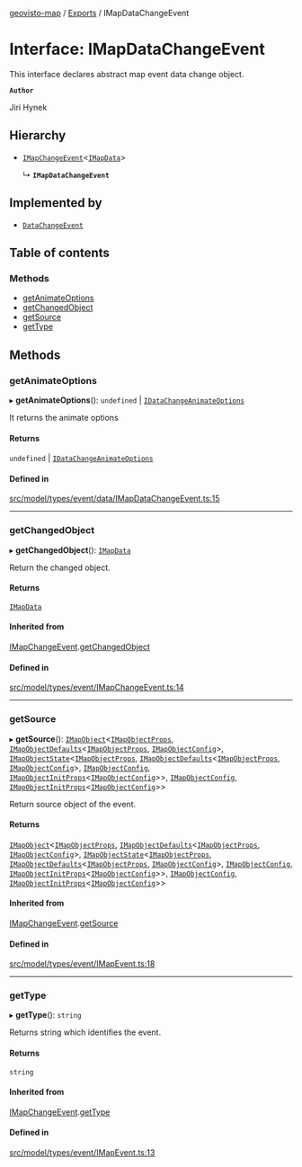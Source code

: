 [geovisto-map](../README.md) / [Exports](../modules.md) / IMapDataChangeEvent

# Interface: IMapDataChangeEvent

This interface declares abstract map event data change object.

**`Author`**

Jiri Hynek

## Hierarchy

- [`IMapChangeEvent`](IMapChangeEvent.md)\<[`IMapData`](../modules.md#imapdata)\>

  ↳ **`IMapDataChangeEvent`**

## Implemented by

- [`DataChangeEvent`](../classes/DataChangeEvent.md)

## Table of contents

### Methods

- [getAnimateOptions](IMapDataChangeEvent.md#getanimateoptions)
- [getChangedObject](IMapDataChangeEvent.md#getchangedobject)
- [getSource](IMapDataChangeEvent.md#getsource)
- [getType](IMapDataChangeEvent.md#gettype)

## Methods

### getAnimateOptions

▸ **getAnimateOptions**(): `undefined` \| [`IDataChangeAnimateOptions`](../modules.md#idatachangeanimateoptions)

It returns the animate options

#### Returns

`undefined` \| [`IDataChangeAnimateOptions`](../modules.md#idatachangeanimateoptions)

#### Defined in

[src/model/types/event/data/IMapDataChangeEvent.ts:15](https://github.com/geovisto/geovisto-map/blob/e22d774889dbc28cc1ec62933ecf6bab6690f172/src/model/types/event/data/IMapDataChangeEvent.ts#L15)

___

### getChangedObject

▸ **getChangedObject**(): [`IMapData`](../modules.md#imapdata)

Return the changed object.

#### Returns

[`IMapData`](../modules.md#imapdata)

#### Inherited from

[IMapChangeEvent](IMapChangeEvent.md).[getChangedObject](IMapChangeEvent.md#getchangedobject)

#### Defined in

[src/model/types/event/IMapChangeEvent.ts:14](https://github.com/geovisto/geovisto-map/blob/e22d774889dbc28cc1ec62933ecf6bab6690f172/src/model/types/event/IMapChangeEvent.ts#L14)

___

### getSource

▸ **getSource**(): [`IMapObject`](IMapObject.md)\<[`IMapObjectProps`](../modules.md#imapobjectprops), [`IMapObjectDefaults`](IMapObjectDefaults.md)\<[`IMapObjectProps`](../modules.md#imapobjectprops), [`IMapObjectConfig`](../modules.md#imapobjectconfig)\>, [`IMapObjectState`](IMapObjectState.md)\<[`IMapObjectProps`](../modules.md#imapobjectprops), [`IMapObjectDefaults`](IMapObjectDefaults.md)\<[`IMapObjectProps`](../modules.md#imapobjectprops), [`IMapObjectConfig`](../modules.md#imapobjectconfig)\>, [`IMapObjectConfig`](../modules.md#imapobjectconfig), [`IMapObjectInitProps`](../modules.md#imapobjectinitprops)\<[`IMapObjectConfig`](../modules.md#imapobjectconfig)\>\>, [`IMapObjectConfig`](../modules.md#imapobjectconfig), [`IMapObjectInitProps`](../modules.md#imapobjectinitprops)\<[`IMapObjectConfig`](../modules.md#imapobjectconfig)\>\>

Return source object of the event.

#### Returns

[`IMapObject`](IMapObject.md)\<[`IMapObjectProps`](../modules.md#imapobjectprops), [`IMapObjectDefaults`](IMapObjectDefaults.md)\<[`IMapObjectProps`](../modules.md#imapobjectprops), [`IMapObjectConfig`](../modules.md#imapobjectconfig)\>, [`IMapObjectState`](IMapObjectState.md)\<[`IMapObjectProps`](../modules.md#imapobjectprops), [`IMapObjectDefaults`](IMapObjectDefaults.md)\<[`IMapObjectProps`](../modules.md#imapobjectprops), [`IMapObjectConfig`](../modules.md#imapobjectconfig)\>, [`IMapObjectConfig`](../modules.md#imapobjectconfig), [`IMapObjectInitProps`](../modules.md#imapobjectinitprops)\<[`IMapObjectConfig`](../modules.md#imapobjectconfig)\>\>, [`IMapObjectConfig`](../modules.md#imapobjectconfig), [`IMapObjectInitProps`](../modules.md#imapobjectinitprops)\<[`IMapObjectConfig`](../modules.md#imapobjectconfig)\>\>

#### Inherited from

[IMapChangeEvent](IMapChangeEvent.md).[getSource](IMapChangeEvent.md#getsource)

#### Defined in

[src/model/types/event/IMapEvent.ts:18](https://github.com/geovisto/geovisto-map/blob/e22d774889dbc28cc1ec62933ecf6bab6690f172/src/model/types/event/IMapEvent.ts#L18)

___

### getType

▸ **getType**(): `string`

Returns string which identifies the event.

#### Returns

`string`

#### Inherited from

[IMapChangeEvent](IMapChangeEvent.md).[getType](IMapChangeEvent.md#gettype)

#### Defined in

[src/model/types/event/IMapEvent.ts:13](https://github.com/geovisto/geovisto-map/blob/e22d774889dbc28cc1ec62933ecf6bab6690f172/src/model/types/event/IMapEvent.ts#L13)
